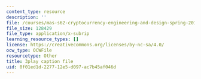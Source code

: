 ```yaml
---
content_type: resource
description: ''
file: /courses/mas-s62-cryptocurrency-engineering-and-design-spring-2018/0f01ed1d227712e5d097ac7b45af046d_7o5shPC0R2k.srt
file_size: 128429
file_type: application/x-subrip
learning_resource_types: []
license: https://creativecommons.org/licenses/by-nc-sa/4.0/
ocw_type: OCWFile
resourcetype: Other
title: 3play caption file
uid: 0f01ed1d-2277-12e5-d097-ac7b45af046d
---
```

